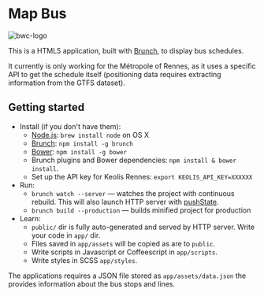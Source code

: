 # Map Bus
![bwc-logo](http://brunch.io/images/svg/brunch.svg)

This is a HTML5 application, built with [Brunch](http://brunch.io), to display bus schedules.

It currently is only working for the Métropole of Rennes, as it uses a specific API to get the schedule itself (positioning data requires extracting information from the GTFS dataset).

## Getting started
* Install (if you don't have them):
    * [Node.js](http://nodejs.org): `brew install node` on OS X
    * [Brunch](http://brunch.io): `npm install -g brunch`
    * [Bower](http://bower.io): `npm install -g bower`
    * Brunch plugins and Bower dependencies: `npm install & bower install`.
    * Set up the API key for Keolis Rennes: `export KEOLIS_API_KEY=XXXXXX`
* Run:
    * `brunch watch --server` — watches the project with continuous rebuild. This will also launch HTTP server with [pushState](https://developer.mozilla.org/en-US/docs/Web/Guide/API/DOM/Manipulating_the_browser_history).
    * `brunch build --production` — builds minified project for production
* Learn:
    * `public/` dir is fully auto-generated and served by HTTP server.  Write your code in `app/` dir.
    * Files saved in `app/assets` will be copied as are to `public`.
    * Write scripts in Javascript or Coffeescript in `app/scripts`.
    * Write styles in SCSS `app/styles`.

The applications requires a JSON file stored as `app/assets/data.json`
the provides information about the bus stops and lines.
